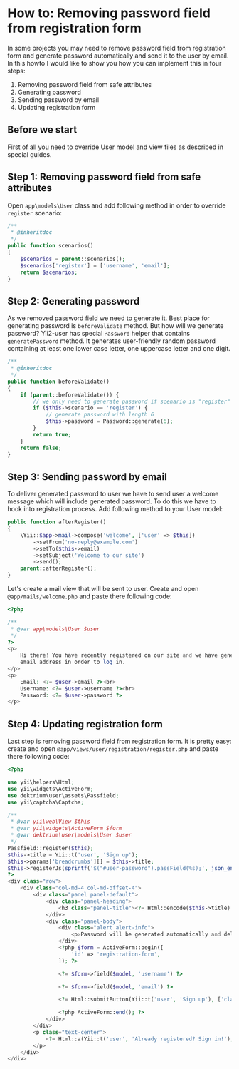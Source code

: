 # How to: Removing password field from registration form

In some projects you may need to remove password field from registration form and generate password automatically and
send it to the user by email. In this howto I would like to show you how you can implement this in four steps:

1. Removing password field from safe attributes
2. Generating password
3. Sending password by email
4. Updating registration form

## Before we start

First of all you need to override User model and view files as described in special guides.

## Step 1: Removing password field from safe attributes

Open `app\models\User` class and add following method in order to override `register` scenario:

```php
/**
 * @inheritdoc
 */
public function scenarios()
{
    $scenarios = parent::scenarios();
    $scenarios['register'] = ['username', 'email'];
    return $scenarios;
}
```

## Step 2: Generating password

As we removed password field we need to generate it. Best place for generating password is `beforeValidate` method. But
how will we generate password? Yii2-user has special `Password` helper that contains `generatePassword` method. It
generates user-friendly random password containing at least one lower case letter, one uppercase letter and one digit.

```php
/**
 * @inheritdoc
 */
public function beforeValidate()
{
    if (parent::beforeValidate()) {
        // we only need to generate password if scenario is "register"
        if ($this->scenario == 'register') {
            // generate password with length 6
            $this->password = Password::generate(6);
        }
        return true;
    }
    return false;
}
```

## Step 3: Sending password by email

To deliver generated password to user we have to send user a welcome message which will include generated password. To
do this we have to hook into registration process. Add following method to your User model:

```php
public function afterRegister()
{
    \Yii::$app->mail->compose('welcome', ['user' => $this])
        ->setFrom('no-reply@example.com')
        ->setTo($this->email)
        ->setSubject('Welcome to our site')
        ->send();
    parent::afterRegister();
}
```

Let's create a mail view that will be sent to user. Create and open `@app/mails/welcome.php` and paste there following code:

```php
<?php

/**
 * @var app\models\User $user
 */
?>
<p>
    Hi there! You have recently registered on our site and we have generated password for you. You can use it with your
    email address in order to log in.
</p>
<p>
    Email: <?= $user->email ?><br>
    Username: <?= $user->username ?><br>
    Password: <?= $user->password ?>
</p>
```

## Step 4: Updating registration form

Last step is removing password field from registration form. It is pretty easy: create and open `@app/views/user/registration/register.php`
and paste there following code:

```php
<?php

use yii\helpers\Html;
use yii\widgets\ActiveForm;
use dektrium\user\assets\Passfield;
use yii\captcha\Captcha;

/**
 * @var yii\web\View $this
 * @var yii\widgets\ActiveForm $form
 * @var dektrium\user\models\User $user
 */
Passfield::register($this);
$this->title = Yii::t('user', 'Sign up');
$this->params['breadcrumbs'][] = $this->title;
$this->registerJs(sprintf('$("#user-password").passField(%s);', json_encode(['locale' => Yii::$app->language])));
?>
<div class="row">
    <div class="col-md-4 col-md-offset-4">
        <div class="panel panel-default">
            <div class="panel-heading">
                <h3 class="panel-title"><?= Html::encode($this->title) ?></h3>
            </div>
            <div class="panel-body">
                <div class="alert alert-info">
                    <p>Password will be generated automatically and delivered you by email</p>
                </div>
                <?php $form = ActiveForm::begin([
                    'id' => 'registration-form',
                ]); ?>

                <?= $form->field($model, 'username') ?>

                <?= $form->field($model, 'email') ?>

                <?= Html::submitButton(Yii::t('user', 'Sign up'), ['class' => 'btn btn-success btn-block']) ?>

                <?php ActiveForm::end(); ?>
            </div>
        </div>
        <p class="text-center">
            <?= Html::a(Yii::t('user', 'Already registered? Sign in!'), ['/user/auth/login']) ?>
        </p>
    </div>
</div>
```
